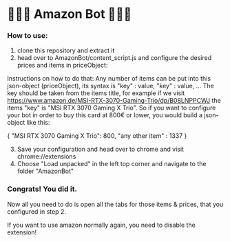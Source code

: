 # 🚀🚀🚀 Amazon Bot 🚀🚀🚀

### How to use: 

1. clone this repository and extract it
2. head over to AmazonBot/content_script.js and configure the desired prices and items in priceObject: 

Instructions on how to do that: 
Any number of items can be put into this json-object (priceObject), its syntax is "key" : value, "key" : value, ...
The key should be taken from the items title, for example if we visit https://www.amazon.de/MSI-RTX-3070-Gaming-Trio/dp/B08LNPPCWJ the items "key" is "MSI RTX 3070 Gaming X Trio". 
So if you want to configure your bot in order to buy this card at 800€ or lower, you would build a json-object like this: 

{
    "MSI RTX 3070 Gaming X Trio": 800,
    "any other item" : 1337
}

3. Save your configuration and head over to chrome and visit chrome://extensions
4. Choose "Load unpacked" in the left top corner and navigate to the folder "AmazonBot"

### Congrats! You did it. 

Now all you need to do is open all the tabs for those items & prices, that you configured in step 2. 

If you want to use amazon normally again, you need to disable the extension!